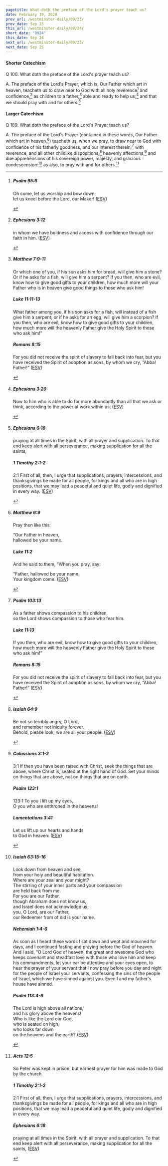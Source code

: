 ```yaml
---
pagetitle: What doth the preface of the Lord's prayer teach us?
date: February 19, 2020
prev_url: /westminster-daily/09/23/
prev_date: Sep 23
this_url: /westminster-daily/09/24/
short_date: "0924"
this_date: Sep 24
next_url: /westminster-daily/09/25/
next_date: Sep 25
---
```


#### Shorter Catechism

<span class="q">Q 100.</span> What doth the preface of the Lord's prayer teach us?

<span class="q">A.</span> The preface of the Lord's Prayer, which is, Our Father which art in heaven, teacheth us to draw near to God with all holy reverence[^fnref:wsc1] and confidence,[^fnref:wsc2] as children to a father,[^fnref:wsc3] able and ready to help us;[^fnref:wsc4] and that we should pray with and for others.[^fnref:wsc5]


[^fnref:wsc1]: <div class="esv"><h5>Psalm 95:6</h5> <div class="esv-text"><div class="block-indent"> <p class="line-group" id="p19095006.01-1">Oh come, let us worship and bow down;<br /> <span class="indent"></span>let us kneel before the <span class="small-caps">Lord</span>, our Maker!  (<a href="http://www.esv.org" class="copyright">ESV</a>)</p> </div> </div> </div>

[^fnref:wsc2]: <div class="esv"><h5>Ephesians 3:12</h5> <div class="esv-text"><p id="p49003012.01-1">in whom we have boldness and access with confidence through our faith in him.  (<a href="http://www.esv.org" class="copyright">ESV</a>)</p> </div> </div>

[^fnref:wsc3]: <div class="esv"><h5>Matthew 7:9-11</h5> <div class="esv-text"><p id="p40007009.01-1"><span class="woc">Or which one of you, if his son asks him for bread, will give him a stone?</span> <span class="woc">Or if he asks for a fish, will give him a serpent?</span> <span class="woc">If you then, who are evil, know how to give good gifts to your children, how much more will your Father who is in heaven give good things to those who ask him!</span></p> </div><h5>Luke 11:11-13</h5> <div class="esv-text"><p id="p42011011.01-2"><span class="woc">What father among you, if his son asks for a fish, will instead of a fish give him a serpent;</span> <span class="woc">or if he asks for an egg, will give him a scorpion?</span> <span class="woc">If you then, who are evil, know how to give good gifts to your children, how much more will the heavenly Father give the Holy Spirit to those who ask him!&#8221;</span></p> </div><h5>Romans 8:15</h5> <div class="esv-text"><p id="p45008015.01-3">For you did not receive the spirit of slavery to fall back into fear, but you have received the Spirit of adoption as sons, by whom we cry, &#8220;Abba! Father!&#8221;  (<a href="http://www.esv.org" class="copyright">ESV</a>)</p> </div> </div>

[^fnref:wsc4]: <div class="esv"><h5>Ephesians 3:20</h5> <div class="esv-text"><p id="p49003020.01-1">Now to him who is able to do far more abundantly than all that we ask or think, according to the power at work within us,  (<a href="http://www.esv.org" class="copyright">ESV</a>)</p> </div> </div>

[^fnref:wsc5]: <div class="esv"><h5>Ephesians 6:18</h5> <div class="esv-text"><p id="p49006018.01-1">praying at all times in the Spirit, with all prayer and supplication. To that end keep alert with all perseverance, making supplication for all the saints,</p> </div><h5>1 Timothy 2:1-2</h5> <div class="esv-text"> <p id="p54002001.05-2"><span class="chapter-num" id="v54002001-2">2:1&nbsp;</span>First of all, then, I urge that supplications, prayers, intercessions, and thanksgivings be made for all people, for kings and all who are in high positions, that we may lead a peaceful and quiet life, godly and dignified in every way.  (<a href="http://www.esv.org" class="copyright">ESV</a>)</p> </div> </div>


#### Larger Catechism

<span class="q">Q 189.</span> What doth the preface of the Lord's Prayer teach us?

<span class="q">A.</span> The preface of the Lord's Prayer (contained in these words, Our Father which art in heaven,[^fnref:wlc1]) teacheth us, when we pray, to draw near to God with confidence of his fatherly goodness, and our interest therein;[^fnref:wlc2] with reverence, and all other childlike dispositions,[^fnref:wlc3] heavenly affections,[^fnref:wlc4] and due apprehensions of his sovereign power, majesty, and gracious condescension:[^fnref:wlc5] as also, to pray with and for others.[^fnref:wlc6]


[^fnref:wlc1]: <div class="esv"><h5>Matthew 6:9</h5> <div class="esv-text"><p id="p40006009.01-1"><span class="woc">Pray then like this:</span></p> <div class="block-indent"> <p class="line-group" id="p40006009.05-1"><span class="woc">&#8220;Our Father in heaven,<br /> hallowed be your name.</span></p> </div> </div><h5>Luke 11:2</h5> <div class="esv-text"><p id="p42011002.01-2">And he said to them, <span class="woc">&#8220;When you pray, say:</span></p> <div class="block-indent"> <p class="line-group" id="p42011002.10-2"><span class="woc">&#8220;Father, hallowed be your name.<br /> Your kingdom come.</span>  (<a href="http://www.esv.org" class="copyright">ESV</a>)</p> </div> </div> </div>

[^fnref:wlc2]: <div class="esv"><h5>Psalm 103:13</h5> <div class="esv-text"><div class="block-indent"> <p class="line-group" id="p19103013.01-1">As a father shows compassion to his children,<br /> <span class="indent"></span>so the <span class="small-caps">Lord</span> shows compassion to those who fear him.</p> </div> </div><h5>Luke 11:13</h5> <div class="esv-text"><p id="p42011013.01-2"><span class="woc">If you then, who are evil, know how to give good gifts to your children, how much more will the heavenly Father give the Holy Spirit to those who ask him!&#8221;</span></p> </div><h5>Romans 8:15</h5> <div class="esv-text"><p id="p45008015.01-3">For you did not receive the spirit of slavery to fall back into fear, but you have received the Spirit of adoption as sons, by whom we cry, &#8220;Abba! Father!&#8221;  (<a href="http://www.esv.org" class="copyright">ESV</a>)</p> </div> </div>

[^fnref:wlc3]: <div class="esv"><h5>Isaiah 64:9</h5> <div class="esv-text"><div class="block-indent"> <p class="line-group" id="p23064009.01-1">Be not so terribly angry, O <span class="small-caps">Lord</span>,<br /> <span class="indent"></span>and remember not iniquity forever.<br /> <span class="indent"></span>Behold, please look, we are all your people.  (<a href="http://www.esv.org" class="copyright">ESV</a>)</p> </div> </div> </div>

[^fnref:wlc4]: <div class="esv"><h5>Colossians 3:1-2</h5> <div class="esv-text"> <p id="p51003001.06-1"><span class="chapter-num" id="v51003001-1">3:1&nbsp;</span>If then you have been raised with Christ, seek the things that are above, where Christ is, seated at the right hand of God. Set your minds on things that are above, not on things that are on earth.</p> </div><h5>Psalm 123:1</h5> <div class="esv-text">  <div class="block-indent"> <p class="line-group" id="p19123001.13-2"><span class="chapter-num" id="v19123001-2">123:1&nbsp;</span>To you I lift up my eyes,<br /> <span class="indent"></span>O you who are enthroned in the heavens!</p> </div> </div><h5>Lamentations 3:41</h5> <div class="esv-text"><div class="block-indent"> <p class="line-group" id="p25003041.01-3">Let us lift up our hearts and hands<br /> <span class="indent"></span>to God in heaven:  (<a href="http://www.esv.org" class="copyright">ESV</a>)</p> </div> </div> </div>

[^fnref:wlc5]: <div class="esv"><h5>Isaiah 63:15-16</h5> <div class="esv-text"> <div class="block-indent"> <p class="line-group" id="p23063015.04-1">Look down from heaven and see,<br /> <span class="indent"></span>from your holy and beautiful habitation.<br /> Where are your zeal and your might?<br /> <span class="indent"></span>The stirring of your inner parts and your compassion<br /> <span class="indent"></span>are held back from me.<br />  For you are our Father,<br /> <span class="indent"></span>though Abraham does not know us,<br /> <span class="indent"></span>and Israel does not acknowledge us;<br /> you, O <span class="small-caps">Lord</span>, are our Father,<br /> <span class="indent"></span>our Redeemer from of old is your name.</p> </div> </div><h5>Nehemiah 1:4-6</h5> <div class="esv-text"> <p id="p16001004.03-2">As soon as I heard these words I sat down and wept and mourned for days, and I continued fasting and praying before the God of heaven. And I said, &#8220;O <span class="small-caps">Lord</span> God of heaven, the great and awesome God who keeps covenant and steadfast love with those who love him and keep his commandments, let your ear be attentive and your eyes open, to hear the prayer of your servant that I now pray before you day and night for the people of Israel your servants, confessing the sins of the people of Israel, which we have sinned against you. Even I and my father's house have sinned.</p> </div><h5>Psalm 113:4-6</h5> <div class="esv-text"><div class="block-indent"> <p class="line-group" id="p19113004.01-3">The <span class="small-caps">Lord</span> is high above all nations,<br /> <span class="indent"></span>and his glory above the heavens!<br />  Who is like the <span class="small-caps">Lord</span> our God,<br /> <span class="indent"></span>who is seated on high,<br />  who looks far down<br /> <span class="indent"></span>on the heavens and the earth?  (<a href="http://www.esv.org" class="copyright">ESV</a>)</p> </div> </div> </div>

[^fnref:wlc6]: <div class="esv"><h5>Acts 12:5</h5> <div class="esv-text"><p id="p44012005.01-1">So Peter was kept in prison, but earnest prayer for him was made to God by the church.</p> </div><h5>1 Timothy 2:1-2</h5> <div class="esv-text"> <p id="p54002001.05-2"><span class="chapter-num" id="v54002001-2">2:1&nbsp;</span>First of all, then, I urge that supplications, prayers, intercessions, and thanksgivings be made for all people, for kings and all who are in high positions, that we may lead a peaceful and quiet life, godly and dignified in every way.</p> </div><h5>Ephesians 6:18</h5> <div class="esv-text"><p id="p49006018.01-3">praying at all times in the Spirit, with all prayer and supplication. To that end keep alert with all perseverance, making supplication for all the saints,  (<a href="http://www.esv.org" class="copyright">ESV</a>)</p> </div> </div>

